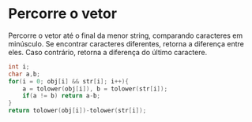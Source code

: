 
# Percorre o vetor

Percorre o vetor até o final da menor string, comparando caracteres em minúsculo. Se encontrar caracteres diferentes, retorna a diferença entre eles. Caso contrário, retorna a diferença do último caractere.

```C
int i;
char a,b;
for(i = 0; obj[i] && str[i]; i++){
	a = tolower(obj[i]), b = tolower(str[i]);
	if(a != b) return a-b;
}
return tolower(obj[i])-tolower(str[i]);
```